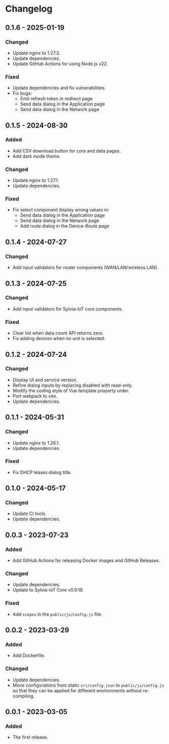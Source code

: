 # Changelog

## 0.1.6 - 2025-01-19

### Changed

- Update nginx to 1.27.3.
- Update dependencies.
- Update GitHub Actions for using Node.js v22.

### Fixed

- Update dependencies and fix vulnerabilities.
- Fix bugs:
    - Emit refresh token in redirect page
    - Send data dialog in the Application page
    - Send data dialog in the Network page

## 0.1.5 - 2024-08-30

### Added

- Add CSV download button for core and data pages.
- Add dark mode theme.

### Changed

- Update nginx to 1.27.1.
- Update dependencies.

### Fixed

- Fix select component display wrong values in:
    - Send data dialog in the Application page
    - Send data dialog in the Network page
    - Add route dialog in the Device-Route page

## 0.1.4 - 2024-07-27

### Changed

- Add input validators for router components (WAN/LAN/wireless LAN).

## 0.1.3 - 2024-07-25

### Changed

- Add input validators for Sylvia-IoT core components.

### Fixed

- Clear list when data count API returns zero.
- Fix adding devices when no unit is selected.

## 0.1.2 - 2024-07-24

### Changed

- Display UI and service version.
- Refine dialog inputs by replacing disabled with read-only.
- Modify the coding style of Vue template property order.
- Port webpack to vite.
- Update dependencies.

## 0.1.1 - 2024-05-31

### Changed

- Update nginx to 1.26.1.
- Update dependencies.

### Fixed

- Fix DHCP leases dialog title.

## 0.1.0 - 2024-05-17

### Changed

- Update CI tools.
- Update dependencies.

## 0.0.3 - 2023-07-23

### Added

- Add GitHub Actions for releasing Docker images and GitHub Releases.

### Changed

- Update dependencies.
- Update to Sylvia-IoT Core v0.0.19.

### Fixed

- Add `scopes` in the `public/js/config.js` file.

## 0.0.2 - 2023-03-29

### Added

- Add Dockerfile.

### Changed

- Update dependencies.
- Move configurations from static `src/config.json` to `public/js/config.js` so that they can be applied for different environments without re-compiling.

## 0.0.1 - 2023-03-05

### Added

- The first release.
